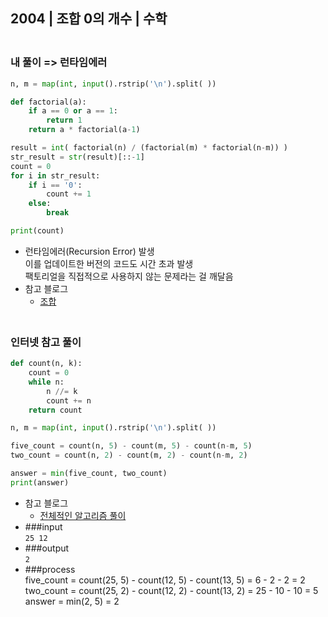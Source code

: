## 2004 | 조합 0의 개수 | 수학

### <br>내 풀이 => 런타임에러
```python
n, m = map(int, input().rstrip('\n').split( ))

def factorial(a):
    if a == 0 or a == 1:
        return 1
    return a * factorial(a-1)

result = int( factorial(n) / (factorial(m) * factorial(n-m)) )
str_result = str(result)[::-1]
count = 0
for i in str_result:
    if i == '0':
        count += 1
    else:
        break

print(count)
```
+ 런타임에러(Recursion Error) 발생    
  이를 업데이트한 버전의 코드도 시간 초과 발생      
  팩토리얼을 직접적으로 사용하지 않는 문제라는 걸 깨달음
+ 참고 블로그
    - [조합](https://ko.wikipedia.org/wiki/%EC%A1%B0%ED%95%A9)

### <br>인터넷 참고 풀이
```python
def count(n, k):
    count = 0
    while n:
        n //= k
        count += n
    return count

n, m = map(int, input().rstrip('\n').split( ))

five_count = count(n, 5) - count(m, 5) - count(n-m, 5)
two_count = count(n, 2) - count(m, 2) - count(n-m, 2)

answer = min(five_count, two_count)
print(answer)
```
+ 참고 블로그
    - [전체적인 알고리즘 풀이](https://deok2kim.tistory.com/195)
+ ###input<br>
    `25 12`
+ ###output<br>
    `2`
+ ###process<br>
    five_count = count(25, 5) - count(12, 5) - count(13, 5) = 6 - 2 - 2 = 2   
    two_count = count(25, 2) - count(12, 2) - count(13, 2) = 25 - 10 - 10 = 5      
    answer = min(2, 5) = 2      